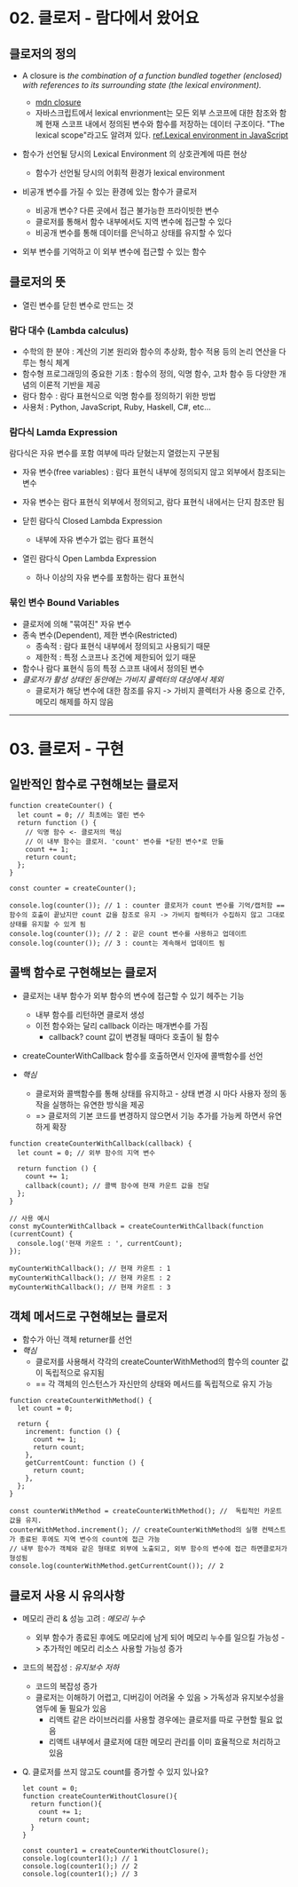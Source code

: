 # 02. 클로저 - 람다에서 왔어요

## 클로저의 정의

- A closure is _the combination of a function bundled together (enclosed) with references to its surrounding state (the lexical environment)._

  - [mdn closure](https://developer.mozilla.org/en-US/docs/Web/JavaScript/Closures)
  - 자바스크립트에서 lexical envrionment는 모든 외부 스코프에 대한 참조와 함께 현재 스코프 내에서 정의된 변수와 함수를 저장하는 데이터 구조이다. "The lexical scope"라고도 알려져 있다. [ref.Lexical environment in JavaScript](https://medium.com/@mohdtalib.dev/lexical-environment-in-javascript-a2112b78a3cb)

- 함수가 선언될 당시의 Lexical Environment 의 상호관계에 따른 현상

  - 함수가 선언될 당시의 어휘적 환경가 lexical environment

- 비공개 변수를 가질 수 있는 환경에 있는 함수가 클로저

  - 비공개 변수? 다른 곳에서 접근 불가능한 프라이빗한 변수
  - 클로저를 통해서 함수 내부에서도 지역 변수에 접근할 수 있다
  - 비공개 변수를 통해 데이터를 은닉하고 상태를 유지할 수 있다

- 외부 변수를 기억하고 이 외부 변수에 접근할 수 있는 함수

## 클로저의 뜻

- 열린 변수를 닫힌 변수로 만드는 것

### 람다 대수 (Lambda calculus)

- 수학의 한 분야 : 계산의 기본 원리와 함수의 추상화, 함수 적용 등의 논리 연산을 다루는 형식 체계
- 함수형 프로그래밍의 중요한 기초 : 함수의 정의, 익명 함수, 고차 함수 등 다양한 개념의 이론적 기반을 제공
- 람다 함수 : 람다 표현식으로 익명 함수를 정의하기 위한 방법
- 사용처 : Python, JavaScript, Ruby, Haskell, C#, etc...

### 람다식 Lamda Expression

람다식은 자유 변수를 포함 여부에 따라 닫혔는지 열렸는지 구분됨

- 자유 변수(free variables) : 람다 표현식 내부에 정의되지 않고 외부에서 참조되는 변수
- 자유 변수는 람다 표현식 외부에서 정의되고, 람다 표현식 내에서는 단지 참조만 됨

- 닫힌 람다식 Closed Lambda Expression

  - 내부에 자유 변수가 없는 람다 표현식

- 열린 람다식 Open Lambda Expression
  - 하나 이상의 자유 변수를 포함하는 람다 표현식

### 묶인 변수 Bound Variables

- 클로저에 의해 "묶여진" 자유 변수
- 종속 변수(Dependent), 제한 변수(Restricted)
  - 종속적 : 람다 표현식 내부에서 정의되고 사용되기 때문
  - 제한적 : 특정 스코프나 조건에 제한되어 있기 때문
- 함수나 람다 표현식 등의 특정 스코프 내에서 정의된 변수
- _클로저가 활성 상태인 동안에는 가비지 콜렉터의 대상에서 제외_
  - 클로저가 해당 변수에 대한 참조를 유지 -> 가비지 콜렉터가 사용 중으로 간주, 메모리 해제를 하지 않음

---

# 03. 클로저 - 구현

## 일반적인 함수로 구현해보는 클로저

```
function createCounter() {
  let count = 0; // 최초에는 열린 변수
  return function () {
    // 익명 함수 <- 클로저의 핵심
    // 이 내부 함수는 클로저. 'count' 변수를 *닫힌 변수*로 만듦
    count += 1;
    return count;
  };
}

const counter = createCounter();

console.log(counter()); // 1 : counter 클로저가 count 변수를 기억/캡처함 == 함수의 호출이 끝났지만 count 값을 참조로 유지 -> 가비지 컬렉터가 수집하지 않고 그대로 상태를 유지할 수 있게 됨
console.log(counter()); // 2 : 같은 count 변수를 사용하고 업데이트
console.log(counter()); // 3 : count는 계속해서 업데이트 됨
```

## 콜백 함수로 구현해보는 클로저

- 클로저는 내부 함수가 외부 함수의 변수에 접근할 수 있기 헤주는 기능

  - 내부 함수를 리턴하면 클로저 생성
  - 이전 함수와는 달리 callback 이라는 매개변수를 가짐
    - callback? count 값이 변경될 때마다 호출이 될 함수

- createCounterWithCallback 함수를 호출하면서 인자에 콜백함수를 선언
- _핵심_
  - 클로저와 콜백함수를 통해 상태를 유지하고 - 상태 변경 시 마다 사용자 정의 동작을 실행하는 유연한 방식을 제공
  - => 클로저의 기본 코드를 변경하지 않으면서 기능 추가를 가능케 하면서 유연하게 확장

```
function createCounterWithCallback(callback) {
  let count = 0; // 외부 함수의 지역 변수

  return function () {
    count += 1;
    callback(count); // 콜백 함수에 현재 카운트 값을 전달
  };
}

// 사용 예시
const myCounterWithCallback = createCounterWithCallback(function (currentCount) {
  console.log('현재 카운트 : ', currentCount);
});

myCounterWithCallback(); // 현재 카운트 : 1
myCounterWithCallback(); // 현재 카운트 : 2
myCounterWithCallback(); // 현재 카운트 : 3
```

## 객체 메서드로 구현해보는 클로저

- 함수가 아닌 객체 returner를 선언
- _핵심_
  - 클로저를 사용해서 갹각의 createCounterWithMethod의 함수의 counter 값이 독립적으로 유지됨
  - == 각 객체의 인스턴스가 자신만의 상태와 메서드를 독립적으로 유지 가능

```
function createCounterWithMethod() {
  let count = 0;

  return {
    increment: function () {
      count += 1;
      return count;
    },
    getCurrentCount: function () {
      return count;
    },
  };
}

const counterWithMethod = createCounterWithMethod(); //  독립적인 카운트 값을 유지.
counterWithMethod.increment(); // createCounterWithMethod의 실행 컨텍스트가 종료된 후에도 지역 변수의 count에 접근 가능
// 내부 함수가 객체와 같은 형태로 외부에 노출되고, 외부 함수의 변수에 접근 하면클로저가 형성됨
console.log(counterWithMethod.getCurrentCount()); // 2
```

## 클로저 사용 시 유의사항

- 메모리 관리 & 성능 고려 : _메모리 누수_

  - 외부 함수가 종료된 후에도 메모리에 남게 되어 메모리 누수를 일으킬 가능성 -> 추가적인 메모리 리소스 사용할 가능성 증가

- 코드의 복잡성 : _유지보수 저하_

  - 코드의 복잡성 증가
  - 클로저는 이해하기 어렵고, 디버깅이 어려울 수 있음 > 가독성과 유지보수성을 염두에 둘 필요가 있음
    - 리액트 같은 라이브러리를 사용할 경우에는 클로저를 따로 구현할 필요 없음
    - 리액트 내부에서 클로저에 대한 메모리 관리를 이미 효율적으로 처리하고 있음

- Q. 클로저를 쓰지 않고도 count를 증가할 수 있지 있나요?

  ```
  let count = 0;
  function createCounterWithoutClosure(){
    return function(){
      count += 1;
      return count;
    }
  }

  const counter1 = createCounterWithoutClosure();
  console.log(counter1();) // 1
  console.log(counter1();) // 2
  console.log(counter1();) // 3
  ```

